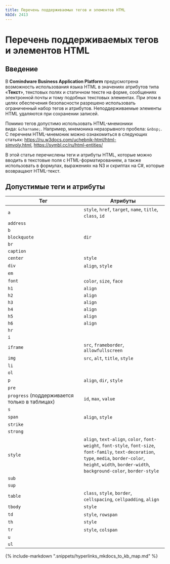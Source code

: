 ```yaml
---
title: Перечень поддерживаемых тегов и элементов HTML
kbId: 2413
---
```


# Перечень поддерживаемых тегов и элементов HTML

## Введение

В **Comindware Business Application Platform** предусмотрена возможность использования языка HTML в значениях атрибутов типа «**Текст**», текстовых полях и статичном тексте на форме, сообщениях электронной почты и тому подобных текстовых элементах. При этом в целях обеспечения безопасности разрешено использовать ограниченный набор тегов и атрибутов. Неподдерживаемые элементы HTML удаляются при сохранении записей.

Помимо тегов допустимо использовать HTML-мнемоники вида: `&charname;`. Например, мнемоника неразрывного пробела: `&nbsp;`. С перечнем HTML-мнемоник можно ознакомиться в следующих статьях: <https://ru.w3docs.com/uchebnik-html/html-simvoly.html>, <https://symbl.cc/ru/html-entities/>

В этой статье перечислены теги и атрибуты HTML, которые можно вводить в текстовые поля с HTML-форматированием, а также использовать в формулах, выражениях на N3 и скриптах на C#, которые возвращают HTML-текст.

## Допустимые теги и атрибуты

| **Тег** | **Атрибуты** |
| --- | --- |
| `a` | `style`, `href`, `target`, `name`, `title`, `class`, `id` |
| `address` |  |
| `b` |  |
| `blockquote` | `dir` |
| `br` |  |
| `caption` |  |
| `center` | `style` |
| `div` | `align`, `style` |
| `em` |  |
| `font` | `color`, `size`, `face` |
| `h1` | `align` |
| `h2` | `align` |
| `h3` | `align` |
| `h4` | `align` |
| `h5` | `align` |
| `h6` | `align` |
| `hr` |  |
| `i` |  |
| `iframe` | `src`, `frameborder`, `allowfullscreen` |
| `img` | `src`, `alt`, `title`, `style` |
| `li` |  |
| `ol` |  |
| `p` | `align`, `dir`, `style` |
| `pre` |  |
| `progress` (поддерживается только в таблицах) | `id`, `max`, `value` |
| `s` |  |
| `span` | `align`, `style` |
| `strike` |  |
| `strong` |  |
| `style` | `align`, `text-align`, `color`, `font-weight`, `font-style`, `font-size`, `font-family`, `text-decoration`, `type`, `media`, `border-color`, `height`, `width`, `border-width`, `background-color`, `border-style` |
| `sub` |  |
| `sup` |  |
| `table` | `class`, `style`, `border`, `cellspacing`, `cellpadding`, `align` |
| `tbody` | `style` |
| `td` | `style`, `rowspan` |
| `th` | `style` |
| `tr` | `style`, `colspan` |
| `u` |  |
| `ul` |  |

{% include-markdown ".snippets/hyperlinks_mkdocs_to_kb_map.md" %}
